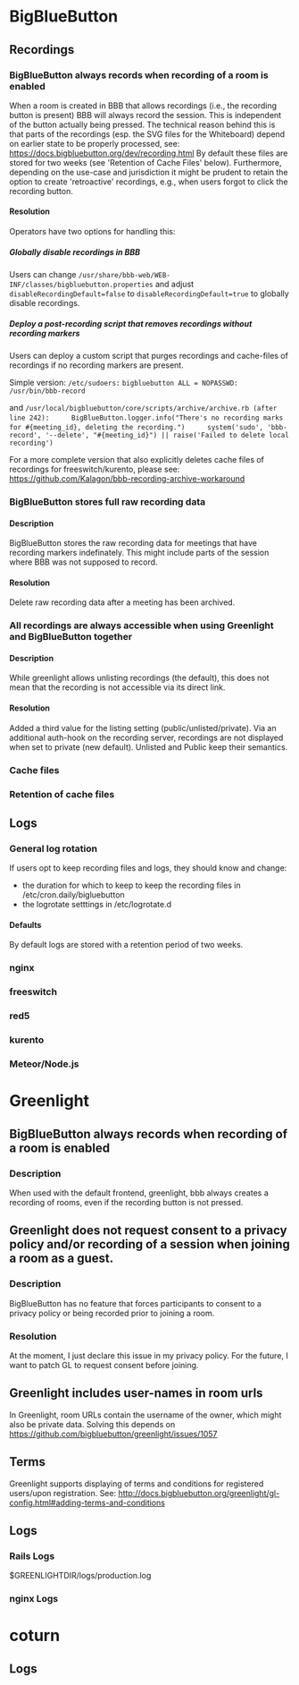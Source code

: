 # BigBlueButton

## Recordings
### BigBlueButton always records when recording of a room is enabled
When a room is created in BBB that allows recordings (i.e., the recording button is present) BBB will always record the session.
This is independent of the button actually being pressed. 
The technical reason behind this is that parts of the recordings (esp. the SVG files for the Whiteboard) depend on earlier state to be properly processed, see: https://docs.bigbluebutton.org/dev/recording.html
By default these files are stored for two weeks (see 'Retention of Cache Files' below).
Furthermore, depending on the use-case and jurisdiction it might be prudent to retain the option to create 'retroactive' recordings, e.g., when users forgot to click the recording button.

#### Resolution
Operators have two options for handling this:

##### Globally disable recordings in BBB
Users can change `/usr/share/bbb-web/WEB-INF/classes/bigbluebutton.properties` and adjust `disableRecordingDefault=false` to `disableRecordingDefault=true` to globally disable recordings.

##### Deploy a post-recording script that removes recordings without recording markers
Users can deploy a custom script that purges recordings and cache-files of recordings if no recording markers are present. 

Simple version:
`/etc/sudoers:`
`bigbluebutton ALL = NOPASSWD: /usr/bin/bbb-record`

and 
`/usr/local/bigbluebutton/core/scripts/archive/archive.rb (after line 242):`
`	  BigBlueButton.logger.info("There's no recording marks for #{meeting_id}, deleting the recording.")`
`	  system('sudo', 'bbb-record', '--delete', "#{meeting_id}") || raise('Failed to delete local recording')`

For a more complete version that also explicitly deletes cache files of recordings for freeswitch/kurento, please see: https://github.com/Kalagon/bbb-recording-archive-workaround 

### BigBlueButton stores full raw recording data
#### Description
BigBlueButton stores the raw recording data for meetings that have recording markers indefinately. This might include parts of the session where BBB was not supposed to record.
#### Resolution
Delete raw recording data after a meeting has been archived.

### All recordings are always accessible when using Greenlight and BigBlueButton together
#### Description
While greenlight allows unlisting recordings (the default), this does not mean that the recording is not accessible via its direct link.
#### Resolution
Added a third value for the listing setting (public/unlisted/private). Via an additional auth-hook on the recording server, recordings are not displayed when set to private (new default).
Unlisted and Public keep their semantics.

### Cache files

### Retention of cache files

## Logs

### General log rotation
If users opt to keep recording files and logs, they should know and change:

- the duration for which to keep to keep the recording files in /etc/cron.daily/bigluebutton
- the logrotate setttings in /etc/logrotate.d

#### Defaults
By default logs are stored with a retention period of two weeks.

### nginx

### freeswitch

### red5

### kurento

### Meteor/Node.js


# Greenlight

## BigBlueButton always records when recording of a room is enabled
### Description
When used with the default frontend, greenlight, bbb always creates a recording of rooms, even if the recording button is not pressed.

## Greenlight does not request consent to a privacy policy and/or recording of a session when joining a room as a guest.
### Description
BigBlueButton has no feature that forces participants to consent to a privacy policy or being recorded prior to joining a room.
### Resolution
At the moment, I just declare this issue in my privacy policy. For the future, I want to patch GL to request consent before joining.

## Greenlight includes user-names in room urls
In Greenlight, room URLs contain the username of the owner, which might also be private data. Solving this depends on https://github.com/bigbluebutton/greenlight/issues/1057

## Terms
Greenlight supports displaying of terms and conditions for registered users/upon registration. See: http://docs.bigbluebutton.org/greenlight/gl-config.html#adding-terms-and-conditions

## Logs

### Rails Logs
$GREENLIGHTDIR/logs/production.log

### nginx Logs

# coturn

## Logs
